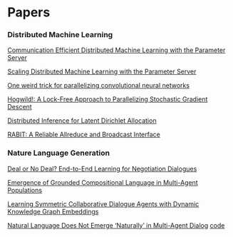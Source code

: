 # Papers

### Distributed Machine Learning
[Communication Efficient Distributed Machine
Learning with the Parameter Server
](http://www.cs.cmu.edu/~muli/file/parameter_server_nips14.pdf)

[Scaling Distributed Machine Learning with the Parameter Server](http://www.cs.cmu.edu/~muli/file/parameter_server_osdi14.pdf)

[One weird trick for parallelizing convolutional neural networks](https://arxiv.org/pdf/1404.5997.pdf)

[Hogwild!: A Lock-Free Approach to Parallelizing Stochastic
Gradient Descent
](https://arxiv.org/pdf/1106.5730v2.pdf)

[Distributed Inference for Latent Dirichlet Allocation
](http://www.ics.uci.edu/~newman/pubs/NIPS2007.FINAL.pdf)

[RABIT: A Reliable Allreduce and Broadcast Interface](http://x-algo.cn/wp-content/uploads/2016/09/rabit.pdf)

### Nature Language Generation
[Deal or No Deal? End-to-End Learning for Negotiation Dialogues](https://arxiv.org/pdf/1706.05125.pdf)

[Emergence of Grounded Compositional Language in Multi-Agent Populations](https://arxiv.org/pdf/1703.04908.pdf)

[Learning Symmetric Collaborative Dialogue Agents with Dynamic Knowledge Graph Embeddings](https://arxiv.org/pdf/1704.07130.pdf)

[Natural Language Does Not Emerge ‘Naturally’ in Multi-Agent Dialog](https://arxiv.org/pdf/1706.08502.pdf)
[code](https://github.com/batra-mlp-lab/lang-emerge)


